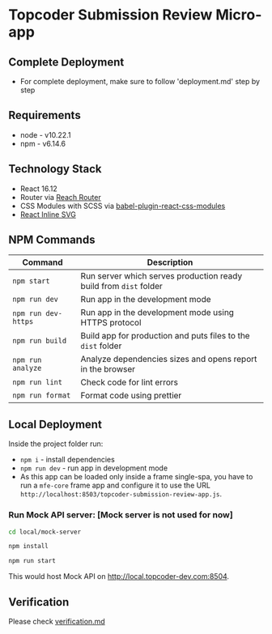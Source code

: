 # Topcoder Submission Review Micro-app

## Complete Deployment

- For complete deployment, make sure to follow 'deployment.md' step by step

## Requirements

- node - v10.22.1
- npm - v6.14.6

## Technology Stack

- React 16.12
- Router via [Reach Router](https://reach.tech/router/)
- CSS Modules with SCSS via [babel-plugin-react-css-modules](https://github.com/gajus/babel-plugin-react-css-modules)
- [React Inline SVG](https://github.com/airbnb/babel-plugin-inline-react-svg)

## NPM Commands

| Command               | Description                                                       |
| --------------------- | ----------------------------------------------------------------- |
| `npm start`           | Run server which serves production ready build from `dist` folder |
| `npm run dev`         | Run app in the development mode                                   |
| `npm run dev-https`   | Run app in the development mode using HTTPS protocol              |
| `npm run build`       | Build app for production and puts files to the `dist` folder      |
| `npm run analyze`     | Analyze dependencies sizes and opens report in the browser        |
| `npm run lint`        | Check code for lint errors                                        |
| `npm run format`      | Format code using prettier                                        |

## Local Deployment

Inside the project folder run:

- `npm i` - install dependencies
- `npm run dev` - run app in development mode
- As this app can be loaded only inside a frame single-spa, you have to run a `mfe-core` frame app and configure it to use the URL `http://localhost:8503/topcoder-submission-review-app.js`.

### Run Mock API server: [Mock server is not used for now]

```bash
cd local/mock-server

npm install

npm run start
```

This would host Mock API on http://local.topcoder-dev.com:8504.

## Verification

Please check [verification.md](verification.md)

